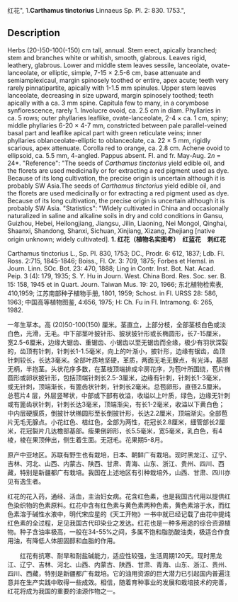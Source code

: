 红花",
1.**Carthamus tinctorius** Linnaeus Sp. Pl. 2: 830. 1753.",

## Description
Herbs (20-)50-100(-150) cm tall, annual. Stem erect, apically branched; stem and branches white or whitish, smooth, glabrous. Leaves rigid, leathery, glabrous. Lower and middle stem leaves sessile, lanceolate, ovate-lanceolate, or elliptic, simple, 7-15 × 2.5-6 cm, base attenuate and semiamplexicaul, margin spinosely toothed or entire, apex acute; teeth very rarely pinnatipartite, apically with 1-1.5 mm spinules. Upper stem leaves lanceolate, decreasing in size upward, margin spinosely toothed; teeth apically with a ca. 3 mm spine. Capitula few to many, in a corymbose synflorescence, rarely 1. Involucre ovoid, ca. 2.5 cm in diam. Phyllaries in ca. 5 rows; outer phyllaries leaflike, ovate-lanceolate, 2-4 × ca. 1 cm, spiny; middle phyllaries 6-20 × 4-7 mm, constricted between pale parallel-veined basal part and leaflike apical part with green reticulate veins; inner phyllaries oblanceolate-elliptic to oblanceolate, ca. 22 × 5 mm, rigidly scarious, apex attenuate. Corolla red to orange, ca. 2.8 cm. Achene ovoid to ellipsoid, ca. 5.5 mm, 4-angled. Pappus absent. Fl. and fr. May-Aug. 2*n* = 24*.
  "Reference": "The seeds of *Carthamus tinctorius* yield edible oil, and the florets are used medicinally or for extracting a red pigment used as dye. Because of its long cultivation, the precise origin is uncertain although it is probably SW Asia.The seeds of *Carthamus tinctorius* yield edible oil, and the florets are used medicinally or for extracting a red pigment used as dye. Because of its long cultivation, the precise origin is uncertain although it is probably SW Asia.
  "Statistics": "Widely cultivated in China and occasionally naturalized in saline and alkaline soils in dry and cold conditions in Gansu, Guizhou, Hebei, Heilongjiang, Jiangsu, Jilin, Liaoning, Nei Mongol, Qinghai, Shaanxi, Shandong, Shanxi, Sichuan, Xinjiang, Xizang, Zhejiang [native origin unknown; widely cultivated].
**1. 红花（植物名实图考）　红蓝花　刺红花**

Carthamus tinctorius L., Sp. Pl. 830, 1753; DC., Prodr. 6: 612, 1837; Ldb. Fl. Ross. 2:715, 1845-1846; Boiss., Fl. Or. 3: 709, 1875; Forbes et Hemsl. in Journ. Linn. SOc. Bot. 23: 470, 1888; Ling in Contr. Inst. Bot. Nat. Acad. Peip. 3 (4): 179, 1935; S. Y. Hu in Journ. West. China Bord. Res. Soc. ser. B. 15: 158, 1945 et in Quart. Journ. Taiwan Mus. 19: 20, 1966; 东北植物检索表, 410,1959; 江苏南部种子植物手册, 1801, 1959; Schost. in Fl. URSS 28: 586, 1963; 中国高等植物图鉴, 4:656, 1975; H: Ch. Fu in Fl. Intramong. 6: 265, 1982.

一年生草本。高 (20)50-100(150) 厘米。茎直立，上部分枝，全部茎枝白色或淡白色，光滑，无毛。中下部茎叶披针形、披状披针形或长椭圆形，长7-15厘米，宽2.5-6厘米，边缘大锯齿、重锯齿、小锯齿以至无锯齿而全缘，极少有羽状深裂的，齿顶有针刺，针刺长1-1.5毫米，向上的叶渐小，披针形，边缘有锯齿，齿顶针刺较长，长达3毫米。全部叶质地坚硬，革质，两面无毛无腺点，有光泽，基部无柄，半抱茎。头状花序多数，在茎枝顶端排成伞房花序，为苞叶所围绕，苞片椭圆形或卵状披针形，包括顶端针刺长2.5-3厘米，边缘有针刺，针刺长1-3毫米，或无针刺，顶端渐长，有篦齿状针刺，针刺长2毫米。总苞卵形，直径2.5厘米。总苞片4 层，外层竖琴状，中部或下部有收溢，收缢以上叶质，绿色，边缘无针刺或有篦齿状针刺，针刺长达3毫米，顶端渐尖，有长1-2毫米，收溢以下黄白色；中内层硬膜质，倒披针状椭圆形至长倒披针形，长达2.2厘米，顶端渐尖。全部苞片无毛无腺点。小花红色、桔红色，全部为两性，花冠长2.8厘米，细管部长2厘米，花冠裂片几达檐部基部。瘦果倒卵形，长5.5毫米，宽5毫米，乳白色，有4 棱，棱在果顶伸出，侧生着生面。无冠毛。花果期5-8月。

原产中亚地区。苏联有野生也有栽培，日本、朝鲜广有栽培。现时黑龙江、辽宁、吉林、河北、山西、内蒙古、陕西、甘肃、青海、山东、浙江、贵州、四川、西藏，特别是新疆都广有栽培。我国在上述地区有引种栽培外，山西、甘肃、四川亦见有逸生者。

红花的花入药，通经、活血，主治妇女病。花含红色素，也是我国古代用以提供红色染织物的色素原料。红花中含有红色素与黄色素两种色素，黄色素溶于水，而红色素溶于碱性水液中，明代宋应星的《天工开物》一书中就已经记载了由花中提纯红色素的全过程，足见我国古代印染业之发达。红花也是一种多用途的综合资源植物。种子含油率极高，一般在34-55%之间，多属不饱和脂肪酸油类，极适合作食用油，有降低人体胆固醇和血脂的作用。
<p style='text-indent:28px'>红花有抗寒、耐旱和耐盐碱能力，适应性较强，生活周期120天。现时黑龙江、辽宁、吉林、河北、山西、内蒙古、陕西、甘肃、青海、山东、浙江、贵州、四川、西藏，特别是新疆都广有栽培。它的油用资源的巨大潜力已引起国内普遍注意并在生产实践中取得一些成效。相信，随着育种事业的发展和栽培技术的完善，红花将成为我国的重要的油源作物之一。
